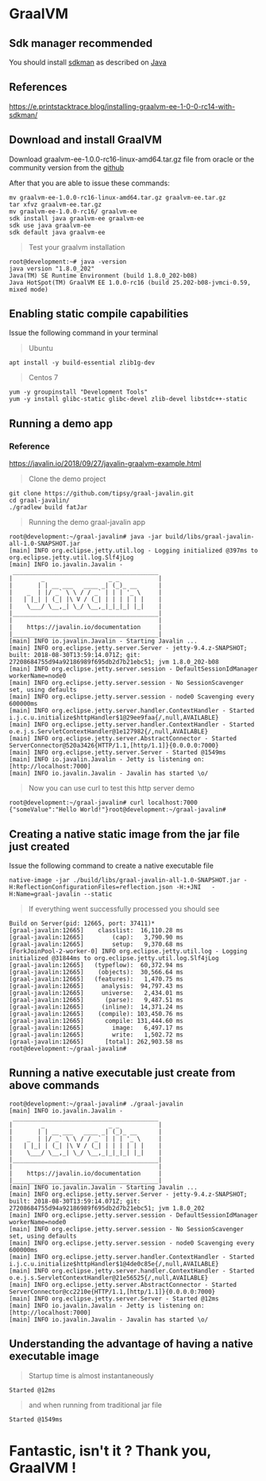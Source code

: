 
# GraalVM 

## Sdk manager recommended
You should install [sdkman](https://sdkman.io/) as described on [Java](https://github.com/RELATO/sources.ms4.io/blob/master/Java.md)

## References
https://e.printstacktrace.blog/installing-graalvm-ee-1-0-0-rc14-with-sdkman/

## Download and install GraalVM

Download graalvm-ee-1.0.0-rc16-linux-amd64.tar.gz file from oracle or the community version from the [github](https://github.com/oracle/graal/releases/download/vm-1.0.0-rc15/graalvm-ce-1.0.0-rc15-linux-amd64.tar.gz)

After that you are able to issue these commands:
```
mv graalvm-ee-1.0.0-rc16-linux-amd64.tar.gz graalvm-ee.tar.gz
tar xfvz graalvm-ee.tar.gz
mv graalvm-ee-1.0.0-rc16/ graalvm-ee
sdk install java graalvm-ee graalvm-ee
sdk use java graalvm-ee
sdk default java graalvm-ee
```
> Test your graalvm installation
```
root@development:~# java -version
java version "1.8.0_202"
Java(TM) SE Runtime Environment (build 1.8.0_202-b08)
Java HotSpot(TM) GraalVM EE 1.0.0-rc16 (build 25.202-b08-jvmci-0.59, mixed mode)
```
## Enabling static compile capabilities
Issue the following command in your terminal
> Ubuntu
```
apt install -y build-essential zlib1g-dev
```
> Centos 7
```
yum -y groupinstall "Development Tools"
yum -y install glibc-static glibc-devel zlib-devel libstdc++-static
``` 
## Running a demo app

### Reference
https://javalin.io/2018/09/27/javalin-graalvm-example.html

> Clone the demo project
```
git clone https://github.com/tipsy/graal-javalin.git
cd graal-javalin/
./gradlew build fatJar
```
> Running the demo graal-javalin app
```
root@development:~/graal-javalin# java -jar build/libs/graal-javalin-all-1.0-SNAPSHOT.jar
[main] INFO org.eclipse.jetty.util.log - Logging initialized @397ms to org.eclipse.jetty.util.log.Slf4jLog
[main] INFO io.javalin.Javalin -
 _________________________________________
|        _                  _ _           |
|       | | __ ___   ____ _| (_)_ __      |
|    _  | |/ _` \ \ / / _` | | | '_ \     |
|   | |_| | (_| |\ V / (_| | | | | | |    |
|    \___/ \__,_| \_/ \__,_|_|_|_| |_|    |
|_________________________________________|
|                                         |
|    https://javalin.io/documentation     |
|_________________________________________|
[main] INFO io.javalin.Javalin - Starting Javalin ...
[main] INFO org.eclipse.jetty.server.Server - jetty-9.4.z-SNAPSHOT; built: 2018-08-30T13:59:14.071Z; git: 27208684755d94a92186989f695db2d7b21ebc51; jvm 1.8.0_202-b08
[main] INFO org.eclipse.jetty.server.session - DefaultSessionIdManager workerName=node0
[main] INFO org.eclipse.jetty.server.session - No SessionScavenger set, using defaults
[main] INFO org.eclipse.jetty.server.session - node0 Scavenging every 600000ms
[main] INFO org.eclipse.jetty.server.handler.ContextHandler - Started i.j.c.u.initialize$httpHandler$1@29ee9faa{/,null,AVAILABLE}
[main] INFO org.eclipse.jetty.server.handler.ContextHandler - Started o.e.j.s.ServletContextHandler@1e127982{/,null,AVAILABLE}
[main] INFO org.eclipse.jetty.server.AbstractConnector - Started ServerConnector@520a3426{HTTP/1.1,[http/1.1]}{0.0.0.0:7000}
[main] INFO org.eclipse.jetty.server.Server - Started @1549ms
[main] INFO io.javalin.Javalin - Jetty is listening on: [http://localhost:7000]
[main] INFO io.javalin.Javalin - Javalin has started \o/
```
> Now you can use curl to test this http server demo
```
root@development:~/graal-javalin# curl localhost:7000
{"someValue":"Hello World!"}root@development:~/graal-javalin#
```

## Creating a native static image from the jar file just created
Issue the following command to create a native executable file
```
native-image -jar ./build/libs/graal-javalin-all-1.0-SNAPSHOT.jar -H:ReflectionConfigurationFiles=reflection.json -H:+JNI   -H:Name=graal-javalin --static
```
> If everything went successfully processed you should see
```
Build on Server(pid: 12665, port: 37411)*
[graal-javalin:12665]    classlist:  16,110.28 ms
[graal-javalin:12665]        (cap):   3,790.90 ms
[graal-javalin:12665]        setup:   9,370.68 ms
[ForkJoinPool-2-worker-0] INFO org.eclipse.jetty.util.log - Logging initialized @31844ms to org.eclipse.jetty.util.log.Slf4jLog
[graal-javalin:12665]   (typeflow):  60,372.94 ms
[graal-javalin:12665]    (objects):  30,566.64 ms
[graal-javalin:12665]   (features):   1,470.75 ms
[graal-javalin:12665]     analysis:  94,797.43 ms
[graal-javalin:12665]     universe:   2,434.01 ms
[graal-javalin:12665]      (parse):   9,487.51 ms
[graal-javalin:12665]     (inline):  14,371.24 ms
[graal-javalin:12665]    (compile): 103,450.76 ms
[graal-javalin:12665]      compile: 131,444.60 ms
[graal-javalin:12665]        image:   6,497.17 ms
[graal-javalin:12665]        write:   1,502.72 ms
[graal-javalin:12665]      [total]: 262,903.58 ms
root@development:~/graal-javalin#
```
## Running a native executable just create from above commands
```
root@development:~/graal-javalin# ./graal-javalin
[main] INFO io.javalin.Javalin -
 _________________________________________
|        _                  _ _           |
|       | | __ ___   ____ _| (_)_ __      |
|    _  | |/ _` \ \ / / _` | | | '_ \     |
|   | |_| | (_| |\ V / (_| | | | | | |    |
|    \___/ \__,_| \_/ \__,_|_|_|_| |_|    |
|_________________________________________|
|                                         |
|    https://javalin.io/documentation     |
|_________________________________________|
[main] INFO io.javalin.Javalin - Starting Javalin ...
[main] INFO org.eclipse.jetty.server.Server - jetty-9.4.z-SNAPSHOT; built: 2018-08-30T13:59:14.071Z; git: 27208684755d94a92186989f695db2d7b21ebc51; jvm 1.8.0_202
[main] INFO org.eclipse.jetty.server.session - DefaultSessionIdManager workerName=node0
[main] INFO org.eclipse.jetty.server.session - No SessionScavenger set, using defaults
[main] INFO org.eclipse.jetty.server.session - node0 Scavenging every 600000ms
[main] INFO org.eclipse.jetty.server.handler.ContextHandler - Started i.j.c.u.initialize$httpHandler$1@4de0c85e{/,null,AVAILABLE}
[main] INFO org.eclipse.jetty.server.handler.ContextHandler - Started o.e.j.s.ServletContextHandler@21e56525{/,null,AVAILABLE}
[main] INFO org.eclipse.jetty.server.AbstractConnector - Started ServerConnector@cc2210e{HTTP/1.1,[http/1.1]}{0.0.0.0:7000}
[main] INFO org.eclipse.jetty.server.Server - Started @12ms
[main] INFO io.javalin.Javalin - Jetty is listening on: [http://localhost:7000]
[main] INFO io.javalin.Javalin - Javalin has started \o/
```
## Understanding the advantage of having a native executable image
> Startup time is almost instantaneously 
```
Started @12ms
```
> and when running from traditional jar file 
```
Started @1549ms
```

# Fantastic, isn't it ? Thank you, GraalVM !

